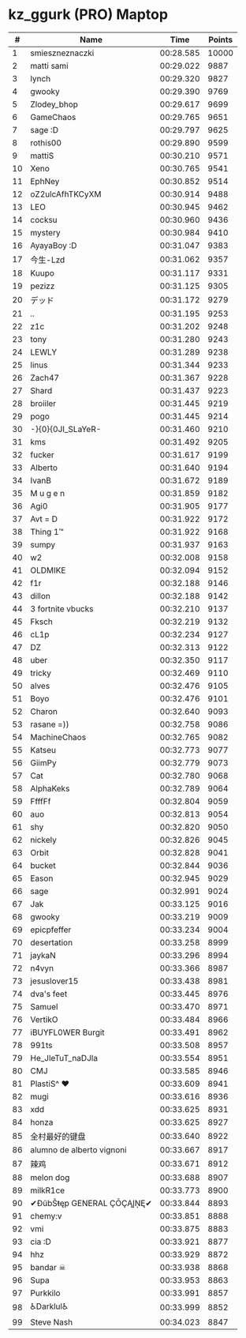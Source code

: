 # kz_ggurk (PRO) Maptop

|  # | Name | Time | Points |
|-------------- | -------------- | -------------- | -------------- | 
| 1 | smieszneznaczki | 00:28.585 | 10000 | 
| 2 | matti sami | 00:29.022 | 9887 | 
| 3 | lynch | 00:29.320 | 9827 | 
| 4 | gwooky | 00:29.390 | 9769 | 
| 5 | Zlodey_bhop | 00:29.617 | 9699 | 
| 6 | GameChaos | 00:29.765 | 9651 | 
| 7 | sage :D | 00:29.797 | 9625 | 
| 8 | rothis00 | 00:29.890 | 9599 | 
| 9 | mattiS | 00:30.210 | 9571 | 
| 10 | Xeno | 00:30.765 | 9541 | 
| 11 | EphNey | 00:30.852 | 9514 | 
| 12 | oZ2ulcAfhTKCyXM | 00:30.914 | 9488 | 
| 13 | LEO | 00:30.945 | 9462 | 
| 14 | cocksu | 00:30.960 | 9436 | 
| 15 | mystery | 00:30.984 | 9410 | 
| 16 | AyayaBoy :D | 00:31.047 | 9383 | 
| 17 | 今生-Lzd | 00:31.062 | 9357 | 
| 18 | Kuupo | 00:31.117 | 9331 | 
| 19 | pezizz | 00:31.125 | 9305 | 
| 20 | デッド | 00:31.172 | 9279 | 
| 21 | .. | 00:31.195 | 9253 | 
| 22 | z1c | 00:31.202 | 9248 | 
| 23 | tony | 00:31.280 | 9243 | 
| 24 | LEWLY | 00:31.289 | 9238 | 
| 25 | linus | 00:31.344 | 9233 | 
| 26 | Zach47 | 00:31.367 | 9228 | 
| 27 | Shard | 00:31.437 | 9223 | 
| 28 | broiiler | 00:31.445 | 9219 | 
| 29 | pogo | 00:31.445 | 9214 | 
| 30 | -}{0}{0JI_SLaYeR- | 00:31.460 | 9210 | 
| 31 | kms | 00:31.492 | 9205 | 
| 32 | fucker | 00:31.617 | 9199 | 
| 33 | Alberto | 00:31.640 | 9194 | 
| 34 | IvanB | 00:31.672 | 9189 | 
| 35 | M u g e n | 00:31.859 | 9182 | 
| 36 | Agi0 | 00:31.905 | 9177 | 
| 37 | Avt = D | 00:31.922 | 9172 | 
| 38 | Thing 1™ | 00:31.922 | 9168 | 
| 39 | sumpy | 00:31.937 | 9163 | 
| 40 | w2 | 00:32.008 | 9158 | 
| 41 | OLDMIKE | 00:32.094 | 9152 | 
| 42 | f1r | 00:32.188 | 9146 | 
| 43 | dillon | 00:32.188 | 9142 | 
| 44 | 3 fortnite vbucks | 00:32.210 | 9137 | 
| 45 | Fksch | 00:32.219 | 9132 | 
| 46 | cL1p | 00:32.234 | 9127 | 
| 47 | DZ | 00:32.313 | 9122 | 
| 48 | uber | 00:32.350 | 9117 | 
| 49 | tricky | 00:32.469 | 9110 | 
| 50 | alves | 00:32.476 | 9105 | 
| 51 | Boyo | 00:32.476 | 9101 | 
| 52 | Charon | 00:32.640 | 9093 | 
| 53 | rasane =)) | 00:32.758 | 9086 | 
| 54 | MachineChaos | 00:32.765 | 9082 | 
| 55 | Katseu | 00:32.773 | 9077 | 
| 56 | GiimPy | 00:32.779 | 9073 | 
| 57 | Cat | 00:32.780 | 9068 | 
| 58 | AlphaKeks | 00:32.789 | 9064 | 
| 59 | FfffFf | 00:32.804 | 9059 | 
| 60 | auo | 00:32.813 | 9054 | 
| 61 | shy | 00:32.820 | 9050 | 
| 62 | nickely | 00:32.826 | 9045 | 
| 63 | Orbit | 00:32.828 | 9041 | 
| 64 | bucket | 00:32.844 | 9036 | 
| 65 | Eason | 00:32.945 | 9029 | 
| 66 | sage | 00:32.991 | 9024 | 
| 67 | Jak | 00:33.125 | 9016 | 
| 68 | gwooky | 00:33.219 | 9009 | 
| 69 | epicpfeffer | 00:33.234 | 9004 | 
| 70 | desertation | 00:33.258 | 8999 | 
| 71 | jaykaN | 00:33.296 | 8994 | 
| 72 | n4vyn | 00:33.366 | 8987 | 
| 73 | jesuslover15 | 00:33.438 | 8981 | 
| 74 | dva's feet | 00:33.445 | 8976 | 
| 75 | Samuel | 00:33.470 | 8971 | 
| 76 | VertikO | 00:33.484 | 8966 | 
| 77 | iBUYFL0WER Burgit | 00:33.491 | 8962 | 
| 78 | 991ts | 00:33.508 | 8957 | 
| 79 | He_JleTuT_naDJla | 00:33.554 | 8951 | 
| 80 | CMJ | 00:33.585 | 8946 | 
| 81 | PlastiS^ ♥ | 00:33.609 | 8941 | 
| 82 | mugi | 00:33.616 | 8936 | 
| 83 | xdd | 00:33.625 | 8931 | 
| 84 | honza | 00:33.625 | 8927 | 
| 85 | 全村最好的键盘 | 00:33.640 | 8922 | 
| 86 | alumno de alberto vignoni | 00:33.667 | 8917 | 
| 87 | 辣鸡 | 00:33.671 | 8912 | 
| 88 | melon dog | 00:33.688 | 8907 | 
| 89 | milkR1ce | 00:33.773 | 8900 | 
| 90 | ✔ĐûbŠŧęp GENERAL ÇŌÇĄĮŅĘ✔ | 00:33.844 | 8893 | 
| 91 | chemy:v | 00:33.851 | 8888 | 
| 92 | vmi | 00:33.875 | 8883 | 
| 93 | cia :D | 00:33.921 | 8877 | 
| 94 | hhz | 00:33.929 | 8872 | 
| 95 | bandar ☠ | 00:33.938 | 8868 | 
| 96 | Supa | 00:33.953 | 8863 | 
| 97 | Purkkilo | 00:33.991 | 8857 | 
| 98 | ♿Darklul♿ | 00:33.999 | 8852 | 
| 99 | Steve Nash | 00:34.023 | 8847 | 

